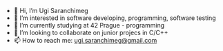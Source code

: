 - 👋 Hi, I’m Ugi Saranchimeg
- 👀 I’m interested in software developing, programming, software testing
- 🌱 I’m currently studying at 42 Prague - programming
- 💞️ I’m looking to collaborate on junior projecs in C/C++
- 📫 How to reach me: ugi.saranchimeg@gmail.com

<!---
UgiSar/UgiSar is a ✨ special ✨ repository because its `README.md` (this file) appears on your GitHub profile.
You can click the Preview link to take a look at your changes.
--->

